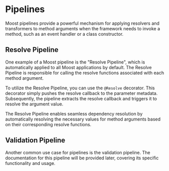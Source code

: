 # Pipelines 

Moost pipelines provide a powerful mechanism for applying resolvers and transformers
to method arguments when the framework needs to invoke a method, such as an event handler or a class constructor.

## Resolve Pipeline

One example of a Moost pipeline is the "Resolve Pipeline", which is automatically applied to all Moost applications by default.
The Resolve Pipeline is responsible for calling the resolve functions associated with each method argument.

To utilize the Resolve Pipeline, you can use the `@Resolve` decorator.
This decorator simply pushes the resolve callback to the parameter metadata.
Subsequently, the pipeline extracts the resolve callback and triggers it to resolve the argument value.

The Resolve Pipeline enables seamless dependency resolution by automatically resolving the necessary values for method arguments based on their corresponding resolve functions.

## Validation Pipeline

Another common use case for pipelines is the validation pipeline.
The documentation for this pipeline will be provided later, covering its specific functionality and usage.
